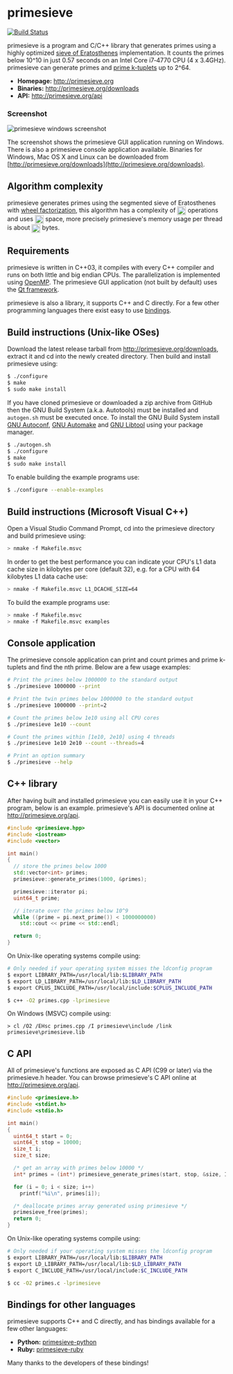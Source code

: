 primesieve
==========
[![Build Status](https://travis-ci.org/kimwalisch/primesieve.svg)](https://travis-ci.org/kimwalisch/primesieve)

primesieve is a program and C/C++ library that generates primes using a highly optimized
<a href="http://en.wikipedia.org/wiki/Sieve_of_Eratosthenes">sieve of
Eratosthenes</a> implementation. It counts the primes below 10^10 in
just 0.57 seconds on an Intel Core i7&#8209;4770 CPU (4 x 3.4GHz).
primesieve can generate primes and
<a href="http://en.wikipedia.org/wiki/Prime_k-tuple">prime k-tuplets</a>
up to 2^64.

- **Homepage:** http://primesieve.org
- **Binaries:** http://primesieve.org/downloads
- **API:** http://primesieve.org/api

### Screenshot

![primesieve windows screenshot](https://github.com/kimwalisch/primesieve/blob/gh-pages/screenshots/primesieve_win7.png)

The screenshot shows the primesieve GUI application running on Windows.
There is also a primesieve console  application available. Binaries for
Windows, Mac OS X and Linux can be downloaded from
[http://primesieve.org/downloads](http://primesieve.org/downloads).

Algorithm complexity
--------------------

primesieve generates primes using the segmented sieve of Eratosthenes with
[wheel factorization](http://en.wikipedia.org/wiki/Wheel_factorization),
this algorithm has a complexity of
<img src="http://primesieve.org/images/Onloglogn.svg" height="20" align="absmiddle"/>
operations and uses
<img src="http://primesieve.org/images/Osqrtn.svg" height="20" align="absmiddle"/>
space, more precisely primesieve's memory usage per thread is about
<img src="http://primesieve.org/images/primesieve_memory_usage.svg" height="20" align="absmiddle"/>
bytes.

Requirements
------------

primesieve is written in C++03, it compiles with every C++ compiler and
runs on both little and big endian CPUs. The parallelization is implemented
using [OpenMP](http://en.wikipedia.org/wiki/OpenMP). The primesieve GUI
application (not built by default) uses the
[Qt framework](http://qt-project.org).

primesieve is also a library, it supports C++ and C directly. For a few
other programming languages there exist easy to use [bindings](#bindings-for-other-languages).

Build instructions (Unix-like OSes)
-----------------------------------

Download the latest release tarball from
http://primesieve.org/downloads, extract it and cd into the newly
created directory. Then build and install primesieve using:

```sh
$ ./configure
$ make
$ sudo make install
```

If you have cloned primesieve or downloaded a zip archive from GitHub
then the GNU Build System (a.k.a. Autotools) must be installed and
```autogen.sh``` must be executed once. To install the GNU Build
System install
[GNU&#160;Autoconf](http://www.gnu.org/software/autoconf/),
[GNU&#160;Automake](http://www.gnu.org/software/automake/) and
[GNU&#160;Libtool](http://www.gnu.org/software/libtool/)
using your package manager.

```sh
$ ./autogen.sh
$ ./configure
$ make
$ sudo make install
```

To enable building the example programs use:
```sh
$ ./configure --enable-examples
```

Build instructions (Microsoft Visual C++)
-----------------------------------------

Open a Visual Studio Command Prompt, cd into the primesieve directory
and build primesieve using:

```sh
> nmake -f Makefile.msvc
```

In order to get the best performance you can indicate your CPU's L1
data cache size in kilobytes per core (default 32), e.g. for a CPU
with 64 kilobytes L1 data cache use:

```sh
> nmake -f Makefile.msvc L1_DCACHE_SIZE=64
```

To build the example programs use:
```sh
> nmake -f Makefile.msvc
> nmake -f Makefile.msvc examples
```

Console application
-------------------

The primesieve console application can print and count primes and
prime k-tuplets and find the nth prime. Below are a few usage
examples:

```sh
# Print the primes below 1000000 to the standard output
$ ./primesieve 1000000 --print

# Print the twin primes below 1000000 to the standard output
$ ./primesieve 1000000 --print=2

# Count the primes below 1e10 using all CPU cores
$ ./primesieve 1e10 --count

# Count the primes within [1e10, 2e10] using 4 threads
$ ./primesieve 1e10 2e10 --count --threads=4

# Print an option summary
$ ./primesieve --help
```

C++ library
-----------

After having built and installed primesieve you can easily use it in
your C++ program, below is an example. primesieve's API is documented
online at http://primesieve.org/api.

```C++
#include <primesieve.hpp>
#include <iostream>
#include <vector>

int main()
{
  // store the primes below 1000
  std::vector<int> primes;
  primesieve::generate_primes(1000, &primes);

  primesieve::iterator pi;
  uint64_t prime;

  // iterate over the primes below 10^9
  while ((prime = pi.next_prime()) < 1000000000)
    std::cout << prime << std::endl;

  return 0;
}
```

On Unix-like operating systems compile using:
```sh
# Only needed if your operating system misses the ldconfig program
$ export LIBRARY_PATH=/usr/local/lib:$LIBRARY_PATH
$ export LD_LIBRARY_PATH=/usr/local/lib:$LD_LIBRARY_PATH
$ export CPLUS_INCLUDE_PATH=/usr/local/include:$CPLUS_INCLUDE_PATH

$ c++ -O2 primes.cpp -lprimesieve
```

On Windows (MSVC) compile using:
```
> cl /O2 /EHsc primes.cpp /I primesieve\include /link primesieve\primesieve.lib
```

C API
-----

All of primesieve's functions are exposed as C API (C99 or later) via
the primesieve.h header. You can browse primesieve's C API online
at http://primesieve.org/api.

```C
#include <primesieve.h>
#include <stdint.h>
#include <stdio.h>

int main()
{
  uint64_t start = 0;
  uint64_t stop = 10000;
  size_t i;
  size_t size;

  /* get an array with primes below 10000 */
  int* primes = (int*) primesieve_generate_primes(start, stop, &size, INT_PRIMES);

  for (i = 0; i < size; i++)
    printf("%i\n", primes[i]);

  /* deallocate primes array generated using primesieve */
  primesieve_free(primes);
  return 0;
}
```

On Unix-like operating systems compile using:
```sh
# Only needed if your operating system misses the ldconfig program
$ export LIBRARY_PATH=/usr/local/lib:$LIBRARY_PATH
$ export LD_LIBRARY_PATH=/usr/local/lib:$LD_LIBRARY_PATH
$ export C_INCLUDE_PATH=/usr/local/include:$C_INCLUDE_PATH

$ cc -O2 primes.c -lprimesieve
```

Bindings for other languages
----------------------------

primesieve supports C++ and C directly, and has bindings available for
a few other languages:

* __Python:__ [primesieve-python](https://github.com/hickford/primesieve-python)
* __Ruby:__ [primesieve-ruby](https://github.com/robertjlooby/primesieve-ruby)

Many thanks to the developers of these bindings!

